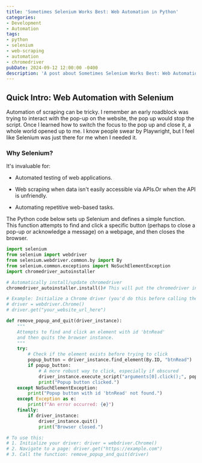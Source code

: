```yaml
---
title: 'Sometimes Selenium Works Best: Web Automation in Python'
categories:
- Development
- Automation
tags:
- python
- selenium
- web-scraping
- automation
- chromedriver
pubDate: 2024-09-12 12:00:00 -0400
description: 'A post about Sometimes Selenium Works Best: Web Automation in Python.'
---
```



## Quick Intro: Web Automation with Selenium
Automation of scraping can be tricky. I remember an early roadblock was trying to interact with the pop-up on the website, the pop up would stop the script. Once I learned how to switch the focus to the pop up and close it, a whole world opened up to me.  I know people swear by Playwright, but I feel like Selenium was just there for me when I needed it. 

### Why Selenium?

It's invaluable for:

- Automated testing of web applications.

- Web scraping when data isn't easily accessible via APIs.Or when the API is unfriendly.

- Automating repetitive web-based tasks.


The Python code below sets up Selenium and defines a simple function. This function attempts to find and click a specific button (perhaps to close a pop-up or acknowledge a message) on a webpage, and then closes the browser.

```python
import selenium
from selenium import webdriver
from selenium.webdriver.common.by import By
from selenium.common.exceptions import NoSuchElementException
import chromedriver_autoinstaller

# Automatically install/update chromedriver
chromedriver_autoinstaller.install()# This will put the chromedriver in your PATH

# Example: Initialize a Chrome driver (you'd do this before calling the function)
# driver = webdriver.Chrome() 
# driver.get("your_website_url_here") 

def remove_popup_and_quit(driver_instance):
    """
    Attempts to find and click an element with id 'btnRead'
    and then quits the browser instance.
    """
    try:
        # Check if the element exists before trying to click
        popup_button = driver_instance.find_element(By.ID, "btnRead")
        if popup_button:
            # A more robust way to click, especially if obscured
            driver_instance.execute_script("arguments[0].click();", popup_button)
            print("Popup button clicked.")
    except NoSuchElementException:
        print("Popup button with id 'btnRead' not found.")
    except Exception as e:
        print(f"An error occurred: {e}")
    finally:    
        if driver_instance:
            driver_instance.quit()
            print("Browser closed.")

# To use this:
# 1. Initialize your driver: driver = webdriver.Chrome()
# 2. Navigate to a page: driver.get("https://example.com")
# 3. Call the function: remove_popup_and_quit(driver)
```
